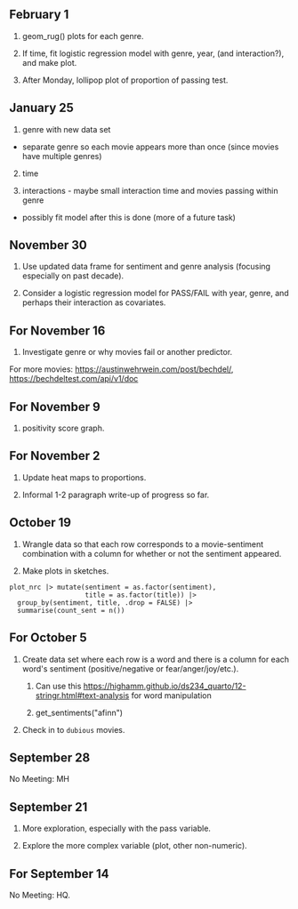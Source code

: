 ## February 1

1. geom_rug() plots for each genre.

2. If time, fit logistic regression model with genre, year, (and interaction?), and make plot.

3. After Monday, lollipop plot of proportion of passing test.

## January 25

1. genre with new data set

 - separate genre so each movie appears more than once (since movies have multiple genres)
 
2. time 

3. interactions - maybe small interaction time and movies passing within genre

- possibly fit model after this is done (more of a future task)


## November 30

1. Use updated data frame for sentiment and genre analysis (focusing especially on past decade).

2. Consider a logistic regression model for PASS/FAIL with year, genre, and perhaps their interaction as covariates.


## For November 16

1. Investigate genre or why movies fail or another predictor.

For more movies: <https://austinwehrwein.com/post/bechdel/>, <https://bechdeltest.com/api/v1/doc>


## For November 9

1. positivity score graph.

## For November 2

1. Update heat maps to proportions.

2. Informal 1-2 paragraph write-up of progress so far.

## October 19

1. Wrangle data so that each row corresponds to a movie-sentiment combination with a column for whether or not the sentiment appeared.

2. Make plots in sketches.

```
plot_nrc |> mutate(sentiment = as.factor(sentiment),
                   title = as.factor(title)) |>
  group_by(sentiment, title, .drop = FALSE) |>
  summarise(count_sent = n())
```

## For October 5

1. Create data set where each row is a word and there is a column for each word's sentiment (positive/negative or fear/anger/joy/etc.).

    1. Can use this <https://highamm.github.io/ds234_quarto/12-stringr.html#text-analysis> for word manipulation
    
    1. get_sentiments("afinn")

1. Check in to `dubious` movies.

## September 28

No Meeting: MH

## September 21

1. More exploration, especially with the pass variable.

2. Explore the more complex variable (plot, other non-numeric).

## For September 14

No Meeting: HQ.

